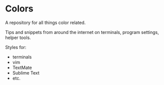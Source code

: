 # Colors

A repository for all things color related.

Tips and snippets from around the internet on terminals, program settings, helper tools.

Styles for:

* terminals
* vim
* TextMate
* Sublime Text
* etc.

